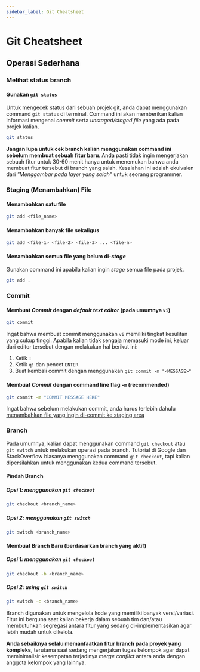 ```yaml
---
sidebar_label: Git Cheatsheet
---
```


# Git Cheatsheet

## Operasi Sederhana
### Melihat status branch
#### Gunakan `git status`
Untuk mengecek status dari sebuah projek git, anda dapat menggunakan command `git status` di terminal. Command ini akan memberikan kalian informasi mengenai *commit* serta *unstaged/staged file* yang ada pada projek kalian.
```bash
git status
```

**Jangan lupa untuk cek branch kalian menggunakan command ini sebelum membuat sebuah fitur baru**. Anda pasti tidak ingin mengerjakan sebuah fitur untuk 30-60 menit hanya untuk menemukan bahwa anda membuat fitur tersebut di branch yang salah. Kesalahan ini adalah ekuivalen dari *"Menggambar pada layer yang salah"* untuk seorang programmer.

### Staging (Menambahkan) File
#### Menambahkan satu file
```bash
git add <file_name>
```

#### Menambahkan banyak file sekaligus
```bash
git add <file-1> <file-2> <file-3> ... <file-n>
```

#### Menambahkan semua file yang belum di-*stage*
Gunakan command ini apabila kalian ingin *stage* semua file pada projek.
```bash
git add .
```

### Commit
#### Membuat *Commit* dengan *default text editor* (pada umumnya `vi`)
```bash
git commit
```

Ingat bahwa membuat commit menggunakan `vi` memiliki tingkat kesulitan yang cukup tinggi. Apabila kalian tidak sengaja memasuki mode ini, keluar dari editor tersebut dengan melakukan hal berikut ini:
1. Ketik `:`
2. Ketik `q!` dan pencet `ENTER`
3. Buat kembali commit dengan menggunakan `git commit -m "<MESSAGE>"`

#### Membuat *Commit* dengan command line flag `-m` (recommended)
```bash
git commit -m "COMMIT MESSAGE HERE"
```

Ingat bahwa sebelum melakukan commit, anda harus terlebih dahulu [menambahkan file yang ingin di-commit ke staging area](#staging-menambahkan-file)

### Branch
Pada umumnya, kalian dapat menggunakan command `git checkout` atau `git switch` untuk melakukan operasi pada branch. Tutorial di Google dan StackOverflow biasanya menggunakan command `git checkout`, tapi kalian dipersilahkan untuk menggunakan kedua command tersebut.

#### Pindah Branch
##### Opsi 1: menggunakan `git checkout`
```bash
git checkout <branch_name>
```

##### Opsi 2: menggunakan `git switch`
```bash
git switch <branch_name>
```

#### Membuat Branch Baru (berdasarkan branch yang aktif)
##### Opsi 1: menggunakan `git checkout`
```bash
git checkout -b <branch_name>
```

##### Opsi 2: using `git switch`
```bash
git switch -c <branch_name>
```

Branch digunakan untuk mengelola kode yang memiliki banyak versi/variasi. Fitur ini berguna saat kalian bekerja dalam sebuah tim dan/atau membutuhkan segregasi antara fitur yang sedang di-implementasikan agar lebih mudah untuk dikelola.

**Anda sebaiknya selalu memanfaatkan fitur branch pada proyek yang kompleks**, terutama saat sedang mengerjakan tugas kelompok agar dapat meminimalisir kesempatan terjadinya *merge conflict* antara anda dengan anggota kelompok yang lainnya.


